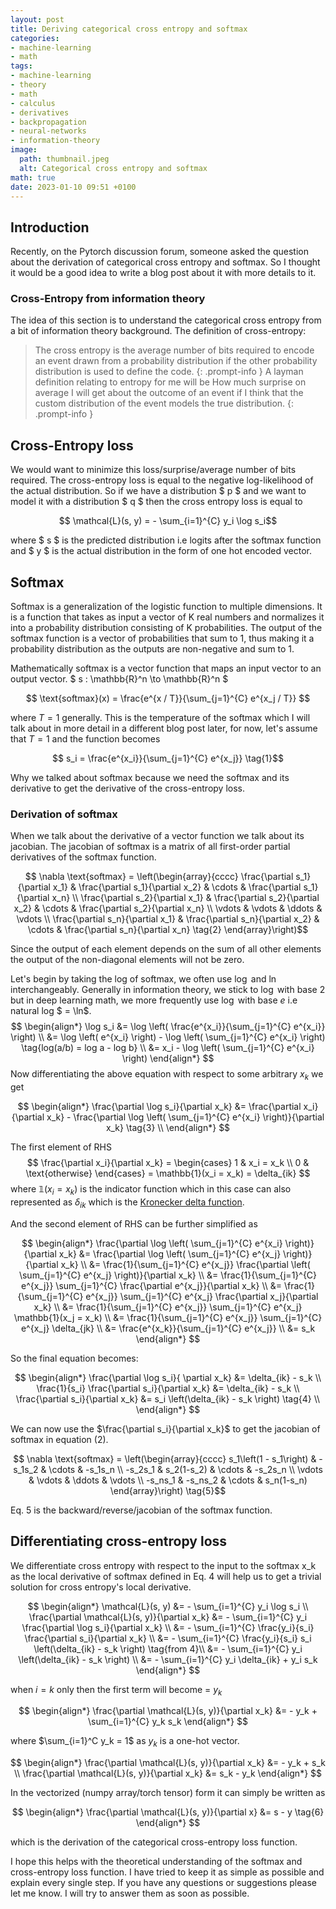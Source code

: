 ```yaml
---
layout: post
title: Deriving categorical cross entropy and softmax
categories:
- machine-learning
- math
tags:
- machine-learning
- theory
- math
- calculus
- derivatives
- backpropagation
- neural-networks
- information-theory
image:
  path: thumbnail.jpeg
  alt: Categorical cross entropy and softmax
math: true
date: 2023-01-10 09:51 +0100
---
```

## Introduction

Recently, on the Pytorch discussion forum, someone asked the question about the derivation of categorical cross entropy and softmax. So I thought it would be a good idea to write a blog post about it with more details to it.

### Cross-Entropy from information theory

The idea of this section is to understand the categorical cross entropy from a bit of information theory background. The definition of cross-entropy:
> The cross entropy is the average number of bits required to encode an event drawn from a probability distribution if the other probability distribution is used to define the code.
{: .prompt-info }
A layman definition relating to entropy for me will be
> How much surprise on average I will get about the outcome of an event if I think that the custom distribution of the event models the true distribution.
{: .prompt-info }

## Cross-Entropy loss

We would want to minimize this loss/surprise/average number of bits required. The cross-entropy loss is equal to the negative log-likelihood of the actual distribution. So if we have a distribution $ p $ and we want to model it with a distribution $ q $ then the cross entropy loss is equal to

$$ \mathcal{L}(s, y) = - \sum_{i=1}^{C} y_i \log s_i$$

where $ s $ is the predicted distribution i.e logits after the softmax function and $ y $ is the actual distribution in the form of one hot encoded vector.

## Softmax

Softmax is a generalization of the logistic function to multiple dimensions. It is a function that takes as input a vector of K real numbers and normalizes it into a probability distribution consisting of K probabilities. The output of the softmax function is a vector of probabilities that sum to 1, thus making it a probability distribution as the outputs are non-negative and sum to 1.

Mathematically softmax is a vector function that maps an input vector to an output vector. $ s : \mathbb{R}^n \to \mathbb{R}^n $

$$ \text{softmax}(x) = \frac{e^{x / T}}{\sum_{j=1}^{C} e^{x_j / T}} $$

where $T = 1$ generally. This is the temperature of the softmax which I will talk about in more detail in a different blog post later, for now, let's assume that $T = 1$ and the function becomes

$$ s_i = \frac{e^{x_i}}{\sum_{j=1}^{C} e^{x_j}} \tag{1}$$

Why we talked about softmax because we need the softmax and its derivative to get the derivative of the cross-entropy loss.

### Derivation of softmax

When we talk about the derivative of a vector function we talk about its jacobian. The jacobian of softmax is a matrix of all first-order partial derivatives of the softmax function.

$$ \nabla \text{softmax} = \left(\begin{array}{cccc}
\frac{\partial s_1}{\partial x_1} & \frac{\partial s_1}{\partial x_2} & \cdots & \frac{\partial s_1}{\partial x_n} \\
\frac{\partial s_2}{\partial x_1} & \frac{\partial s_2}{\partial x_2} & \cdots & \frac{\partial s_2}{\partial x_n} \\
\vdots & \vdots & \ddots & \vdots \\
\frac{\partial s_n}{\partial x_1} & \frac{\partial s_n}{\partial x_2} & \cdots & \frac{\partial s_n}{\partial x_n} \tag{2}
\end{array}\right)$$

Since the output of each element depends on the sum of all other elements the output of the non-diagonal elements will not be zero.

Let's begin by taking the log of softmax, we often use $\log$ and $\ln$ interchangeably. Generally in information theory, we stick to $\log$ with base 2 but in deep learning math, we more frequently use $\log$ with base $e$ i.e natural log $ = \ln$.
$$ \begin{align*}
\log s_i &= \log \left( \frac{e^{x_i}}{\sum_{j=1}^{C} e^{x_i}} \right) \\
 &= \log \left( e^{x_i} \right) - \log \left( \sum_{j=1}^{C} e^{x_i} \right)  \tag{log(a/b) = log a - log b} \\
&= x_i - \log \left( \sum_{j=1}^{C} e^{x_i} \right)
 \end{align*} $$
Now differentiating the above equation with respect to some arbitrary $x_k$ we get

$$ \begin{align*}
\frac{\partial \log s_i}{\partial x_k} &= \frac{\partial x_i}{\partial x_k} - \frac{\partial \log \left( \sum_{j=1}^{C} e^{x_i} \right)}{\partial x_k} \tag{3} \\
\end{align*} $$

The first element of RHS
$$
 \frac{\partial x_i}{\partial x_k} =  \begin{cases}
1 & x_i = x_k \\
0 & \text{otherwise}
\end{cases}  = \mathbb{1}(x_i = x_k)  = \delta_{ik} $$
where $\mathbb{1}(x_i = x_k)$ is the indicator function which in this case can also represented as $\delta_{ik}$ which is the [Kronecker delta function](https://en.wikipedia.org/wiki/Kronecker_delta).

And the second element of RHS can be further simplified as

$$
\begin{align*}
\frac{\partial \log \left( \sum_{j=1}^{C} e^{x_i} \right)}{\partial x_k} &= \frac{\partial \log \left( \sum_{j=1}^{C} e^{x_j} \right)}{\partial x_k} \\
&= \frac{1}{\sum_{j=1}^{C} e^{x_j}} \frac{\partial \left( \sum_{j=1}^{C} e^{x_j} \right)}{\partial x_k} \\
&= \frac{1}{\sum_{j=1}^{C} e^{x_j}} \sum_{j=1}^{C} \frac{\partial e^{x_j}}{\partial x_k} \\
&= \frac{1}{\sum_{j=1}^{C} e^{x_j}} \sum_{j=1}^{C} e^{x_j} \frac{\partial x_j}{\partial x_k} \\
&= \frac{1}{\sum_{j=1}^{C} e^{x_j}} \sum_{j=1}^{C} e^{x_j} \mathbb{1}(x_j = x_k) \\
&= \frac{1}{\sum_{j=1}^{C} e^{x_j}} \sum_{j=1}^{C} e^{x_j} \delta_{jk} \\
&= \frac{e^{x_k}}{\sum_{j=1}^{C} e^{x_j}} \\
&= s_k
\end{align*}
$$

So the final equation becomes:

$$
\begin{align*}
\frac{\partial \log s_i}{ \partial x_k} &= \delta_{ik}  - s_k  \\
\frac{1}{s_i} \frac{\partial s_i}{\partial x_k} &= \delta_{ik}  - s_k  \\
\frac{\partial s_i}{\partial x_k} &= s_i \left(\delta_{ik}  - s_k \right) \tag{4} \\
\end{align*}
$$

We can now use the $\frac{\partial s_i}{\partial x_k}$ to get the jacobian of softmax in equation (2).

$$ \nabla \text{softmax} = \left(\begin{array}{cccc}
 s_1\left(1 - s_1\right) & -s_1s_2 & \cdots & -s_1s_n \\
-s_2s_1 & s_2(1-s_2) & \cdots & -s_2s_n \\
\vdots & \vdots & \ddots & \vdots \\
-s_ns_1 & -s_ns_2 & \cdots & s_n(1-s_n)
\end{array}\right) \tag{5}$$

Eq. 5 is the backward/reverse/jacobian of the softmax function.

## Differentiating cross-entropy loss

We differentiate cross entropy with respect to the input to the softmax x_k as the local derivative of softmax defined in Eq. 4 will help us to get a trivial solution for cross entropy's local derivative.

$$
\begin{align*}
 \mathcal{L}(s, y) &= - \sum_{i=1}^{C} y_i \log s_i \\
 \frac{\partial \mathcal{L}(s, y)}{\partial x_k} &= - \sum_{i=1}^{C} y_i \frac{\partial \log s_i}{\partial x_k} \\
  &= - \sum_{i=1}^{C} \frac{y_i}{s_i} \frac{\partial s_i}{\partial x_k} \\
  &= - \sum_{i=1}^{C} \frac{y_i}{s_i} s_i \left(\delta_{ik}  - s_k \right) \tag{from 4}\\
  &= - \sum_{i=1}^{C} y_i \left(\delta_{ik}  - s_k \right) \\
  &= - \sum_{i=1}^{C} y_i \delta_{ik} + y_i s_k
\end{align*}
$$

when $i = k$ only then the first term will become = $y_k$

$$
\begin{align*}
\frac{\partial \mathcal{L}(s, y)}{\partial x_k} &= - y_k + \sum_{i=1}^{C} y_k s_k
\end{align*}
$$

where $\sum_{i=1}^C y_k = 1$ as $y_k$ is a one-hot vector.

$$
\begin{align*}
\frac{\partial \mathcal{L}(s, y)}{\partial x_k} &= - y_k + s_k \\
\frac{\partial \mathcal{L}(s, y)}{\partial x_k} &= s_k - y_k
\end{align*}
$$

In the vectorized (numpy array/torch tensor) form it can simply be written as

$$
\begin{align*}
\frac{\partial \mathcal{L}(s, y)}{\partial x} &= s - y \tag{6}
\end{align*}
$$

which is the derivation of the categorical cross-entropy loss function.

I hope this helps with the theoretical understanding of the softmax and cross-entropy loss function. I have tried to keep it as simple as possible and explain every single step. If you have any questions or suggestions please let me know. I will try to answer them as soon as possible.
